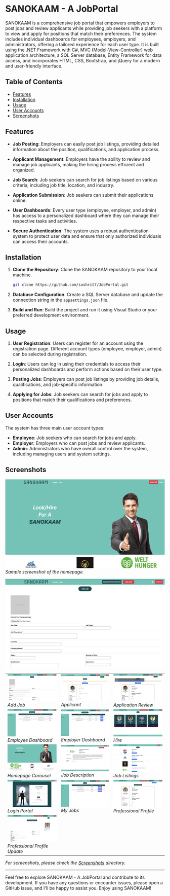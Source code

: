 # SANOKAAM - A JobPortal

SANOKAAM is a comprehensive job portal that empowers employers to post jobs and review applicants while providing job seekers with a platform to view and apply for positions that match their preferences. The system includes individual dashboards for employees, employers, and administrators, offering a tailored experience for each user type. It is built using the .NET Framework with C#, MVC (Model-View-Controller) web application architecture, a SQL Server database, Entity Framework for data access, and incorporates HTML, CSS, Bootstrap, and jQuery for a modern and user-friendly interface.

## Table of Contents
- [Features](#features)
- [Installation](#installation)
- [Usage](#usage)
- [User Accounts](#user-accounts)
- [Screenshots](#screenshots)

## Features
- **Job Posting**: Employers can easily post job listings, providing detailed information about the position, qualifications, and application process.

- **Applicant Management**: Employers have the ability to review and manage job applicants, making the hiring process efficient and organized.

- **Job Search**: Job seekers can search for job listings based on various criteria, including job title, location, and industry.

- **Application Submission**: Job seekers can submit their applications online.

- **User Dashboards**: Every user type (employee, employer, and admin) has access to a personalized dashboard where they can manage their respective tasks and activities.

- **Secure Authentication**: The system uses a robust authentication system to protect user data and ensure that only authorized individuals can access their accounts.

## Installation

1. **Clone the Repository**: Clone the SANOKAAM repository to your local machine.

   ```bash
   git clone https://github.com/sushrit7/JobPortal.git
   ```

2. **Database Configuration**: Create a SQL Server database and update the connection string in the `appsettings.json` file.

3. **Build and Run**: Build the project and run it using Visual Studio or your preferred development environment.

## Usage

1. **User Registration**: Users can register for an account using the registration page. Different account types (employee, employer, admin) can be selected during registration.

2. **Login**: Users can log in using their credentials to access their personalized dashboards and perform actions based on their user type.

3. **Posting Jobs**: Employers can post job listings by providing job details, qualifications, and job-specific information.

4. **Applying for Jobs**: Job seekers can search for jobs and apply to positions that match their qualifications and preferences.

## User Accounts

The system has three main user account types:

- **Employee**: Job seekers who can search for jobs and apply.
- **Employer**: Employers who can post jobs and review applicants.
- **Admin**: Administrators who have overall control over the system, including managing users and system settings.

## Screenshots

![Homepage](screenshots/homepage.png)
*Sample screenshot of the homepage.*





<!DOCTYPE html>
<html>
<head>
    <style>
        .carousel-container {
            width: 100%;
            overflow: hidden;
        }
        .carousel-slide {
            display: flex;
            transition: transform 0.5s;
        }
        .carousel-item {
            min-width: 100%;
        }
    </style>
</head>
<body>

<div class="carousel-container">
    <div class="carousel-slide">
        <div class="carousel-item">
            <img src="screenshots/addjob.png" alt="Add Job">
        </div>
        <div class="carousel-item">
            <img src="screenshots/applicant.png" alt="Applicant">
        </div>
        <div class="carousel-item">
            <img src="screenshots/applicationreview.png" alt="Application Review">
        </div>
        <div class="carousel-item">
            <img src="screenshots/employeedashboard.png" alt="Employee Dashboard">
        </div>
        <div class="carousel-item">
            <img src="screenshots/employerdashboard.png" alt="Employer Dashboard">
        </div>
        <div class="carousel-item">
            <img src="screenshots/hire.png" alt="Hire">
        </div>
        <div class="carousel-item">
            <img src="screenshots/homepage-carousel.png" alt="Homepage Carousel">
        </div>
        <div class="carousel-item">
            <img src="screenshots/jobdescription.png" alt="Job Description">
        </div>
        <div class="carousel-item">
            <img src="screenshots/joblistings.png" alt="Job Listings">
        </div>
        <div class="carousel-item">
            <img src="screenshots/loginportal.png" alt="Login Portal">
        </div>
        <div class="carousel-item">
            <img src="screenshots/myjobs.png" alt="My Jobs">
        </div>
        <div class="carousel-item">
            <img src="screenshots/professionalprofile.png" alt="Professional Profile">
        </div>
        <div class="carousel-item">
            <img src="screenshots/professionalprofileupdate.png" alt="Professional Profile Update">
        </div>
    </div>
</div>

<script>
    const container = document.querySelector(".carousel-container");
    const slide = document.querySelector(".carousel-slide");
    const items = document.querySelectorAll(".carousel-item");

    let index = 0;

    function updateSlide() {
        slide.style.transform = `translateX(-${index * 100}%)`;
    }

    function nextSlide() {
        if (index < items.length - 1) {
            index++;
            updateSlide();
        }
    }

    function prevSlide() {
        if (index > 0) {
            index--;
            updateSlide();
        }
    }

    container.addEventListener("wheel", (event) => {
        if (event.deltaY > 0) {
            nextSlide();
        } else {
            prevSlide();
        }
    });
</script>

</body>
</html>


<table>
    <tr>
        <td>
            <img src="screenshots/addjob.png" width="250" alt="Add Job">
            <br>
            <em>Add Job</em>
        </td>
        <td>
            <img src="screenshots/applicant.png" width="250" alt="Applicant">
            <br>
            <em>Applicant</em>
        </td>
        <td>
            <img src="screenshots/applicationreview.png" width="250" alt="Application Review">
            <br>
            <em>Application Review</em>
        </td>
    </tr>
    <tr>
        <td>
            <img src="screenshots/employeedashboard.png" width="250" alt="Employee Dashboard">
            <br>
            <em>Employee Dashboard</em>
        </td>
        <td>
            <img src="screenshots/employerdashboard.png" width="250" alt="Employer Dashboard">
            <br>
            <em>Employer Dashboard</em>
        </td>
        <td>
            <img src="screenshots/hire.png" width="250" alt="Hire">
            <br>
            <em>Hire</em>
        </td>
    </tr>
    <tr>
        <td>
            <img src="screenshots/homepage-carousel.png" width="250" alt="Homepage Carousel">
            <br>
            <em>Homepage Carousel</em>
        </td>
        <td>
            <img src="screenshots/jobdescription.png" width="250" alt="Job Description">
            <br>
            <em>Job Description</em>
        </td>
        <td>
            <img src="screenshots/joblistings.png" width="250" alt="Job Listings">
            <br>
            <em>Job Listings</em>
        </td>
    </tr>
    <tr>
        <td>
            <img src="screenshots/loginportal.png" width="250" alt="Login Portal">
            <br>
            <em>Login Portal</em>
        </td>
        <td>
            <img src="screenshots/myjobs.png" width="250" alt="My Jobs">
            <br>
            <em>My Jobs</em>
        </td>
        <td>
            <img src="screenshots/professionalprofile.png" width="250" alt="Professional Profile">
            <br>
            <em>Professional Profile</em>
        </td>
    </tr>
    <tr>
        <td>
            <img src="screenshots/professionalprofileupdate.png" width="250" alt="Professional Profile Update">
            <br>
            <em>Professional Profile Update</em>
        </td>
    </tr>
</table>

_For screenshots, please check the [Screenshots](/screenshots) directory._

---

Feel free to explore SANOKAAM - A JobPortal and contribute to its development. If you have any questions or encounter issues, please open a GitHub issue, and I'll be happy to assist you. Enjoy using SANOKAAM!
